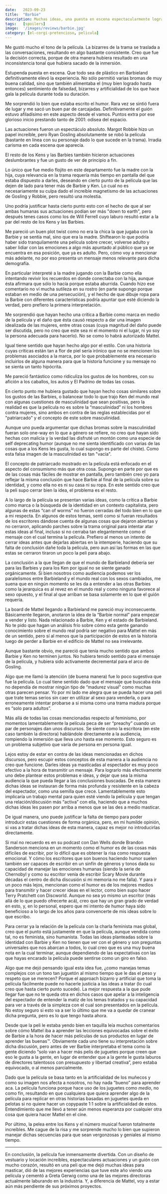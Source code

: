 ```yaml
---
date:   2023-09-23
title:  "Barbie"
description: Muchas ideas, una puesta en escena espectacularmente lograda, y la aceptación de que nunca seré Ryan Gosling.
tags:   [spoilers]
image:  '/images/reviews/barbie.jpg'
category: [el-corgi-pretencioso, pelicula]
---
```


Me gustó mucho el tono de la película. La bizarres de la trama se traslada a las conversaciones, resultando en algo bastante consistente. Creo que fue la decisión correcta, porque de otra manera hubiera resultado en una inconsistencia tonal que hubiera sacado de la inmersión.

Estupenda puesta en escena. Que todo sea de plástico en Barbieland definitivamente elevó la experiencia. No sólo permitió varias bromas de muy buena calidad, sino que también alimentaba el (muy bien logrado hasta entonces) sentimiento de falsedad, bizarres y artificialidad de los que hace gala la película durante toda su duración. 

Me sorprendió lo bien que estaba escrito el humor. Rara vez se sintió fuera de lugar y me sacó un buen par de carcajadas. Definitivamente el guión estuvo afiladísimo en este aspecto desde el vamos. Puntos extra por ese glorioso inicio prestando tanto de 2001: odisea del espacio.

Las actuaciones fueron un espectáculo absoluto. Margot Robbie hizo un papel increíble, pero Ryan Gosling absolutamente se robó la película (bastante en línea con su personaje dado lo que sucede en la trama). Irradia carisma en cada escena que aparecía. 

El resto de los Kens y las Barbies también hicieron actuaciones deslumbrantes y fue un gusto de ver de principio a fin.

Lo único que fue medio flojito en este departamento fue la madre con la hija, cuya relevancia en la trama requería más tiempo en pantalla del que estaba dispuesto a darles, deseando en cierto punto de la película que las dejen de lado para tener más de Barbie y Ken. Lo cual no es necesariamente su culpa dado el increíble magnetismo de las actuaciones de Gosling y Robbie, pero resultó una molestia.

Uno podría justificar hasta cierto punto esto con el hecho de que al ser ambas humanas sus actuaciones podían ser más "down to earth", pero después tenes casos como los de Will Ferrell cuyo laburo resultó  estar a la par del resto de los Kens y las Barbies. 

Me pareció un buen plot twist como no era la chica la que jugaba con la Barbie y se sentía mal, sino que era la madre. Shiftearon lo que podría haber sido tranquilamente una película sobre crecer, volverse adulto y saber lidiar con las emociones a algo más apuntado al público que ya se encuentra en esa posición, que ya es adulto. Pero, cómo voy a mencionar más adelante, no por eso presenta un mensaje menos relevante para dicha demografía.

En particular interpreté a la madre jugando con la Barbie como ella intentando revivir los recuerdos en donde conectaba con la hija, aunque ésta afirmara que sólo lo hacía porque estaba aburrida. Cuando hizo ese comentario no ví mucha sutileza en su rostro (en parte supongo porque estaban en medio de una persecución), y el hecho de que dibuje ropa para la Barbie con diferentes características podría apuntar que esté diciendo la verdad, pero prefiero la primera interpretación.

Me sorprendió que hayan hecho una crítica a Barbie como marca en medio de la película y el daño que ésta causó respecto a dar una imagen idealizada de las mujeres, entre otras cosas (cuya magnitud del daño puede ser discutida, pero no creo que este sea ni el momento ni el lugar, ni yo soy la persona adecuada para hacerlo). No se como lo habrá autorizado Mattel. 

Igual tiene sentido que hayan hecho algo por el estilo. Con una historia cuyas críticas están tan a flor de piel sería irónico que no se mencionen los problemas asociados a la marca, por lo que probablemente era necesario incluirlos de alguna manera para que la historia funcione y su mensaje no se sienta un tanto hipócrita.

Me pareció fantástico como ridiculiza los gustos de los hombres, con su afición a los caballos, los autos y El Padrino de todas las cosas. 

En cierto punto me hubiera gustado que hayan hecho cosas similares sobre los gustos de las Barbies, o balancear todo lo que trajo Ken del mundo real con algunas cuestiones de masculinidad que sean positivas, pero la realidad es que la película no es sobre la “masculinidad” ni los hombres contra mujeres, sino ambos en contra de las reglas establecidas por el "patriarcado" y el concepto de este sobre masculinidad.

Aunque uno pueda argumentar que dichas bromas sobre la masculinidad fueran solo one-way en lo que a género se refiere, no creo que hayan sido hechas con malicia y la verdad las disfruté un montón como una especie de self deprecating humor (aunque no me sienta identificado con varias de las cosas que a los Kens les gusta, lo cual supongo es parte del chiste). Como esta falsa imagen de la masculinidad es tan "vacía".

El concepto de patriarcado mostrado en la película está enfocado en el aspecto del consumismo más que otra cosa. Supongo en parte por que es de las cosas más fáciles de mostrar en pantalla, pero también creo yo para reflejar la misma conclusión que hace Barbie al final de la película sobre su identidad, y como ella no es ni su casa ni su ropa. En este sentido creo que la peli supo cerrar bien la idea, el problema es el resto.

A lo largo de la película se presentan varias ideas, como la crítica a Barbie como marca o la búsqueda de la identidad en un contexto capitalista, pero algunas de estas “can of worms” no fueron cerradas del todo bien en lo que a mi respecta. En algunos de estos temas, sentí como si fueran resultados de los escritores dándose cuenta de algunas cosas que dejaron abiertas y no cerraron, aplicando parches sobre la trama original para intentar atar estas ideas al final, incluso si no cerraba tan elegantemente como el mensaje con el cual termina la película. Prefiero al menos un intento de cerrar ideas antes que dejarlas abiertas en la intemperie, haciendo que su falta de conclusión dañe toda la película, pero aun así las formas en las que estas se cerraron tiraron un poco la peli para abajo.

La conclusión a la que llegan de que el mundo de Barbieland debería ser para las Barbies y
para los Ken por igual no se siente ganado orgánicamente. Si bien nosotros como audiencia
podemos ver los paralelismos entre Barbieland y el mundo real con los sexos cambiados,
me suena que en ningún momento se les da a entender a las otras Barbies como la
jerarquica es al revez en el mundo real y como ninguna favorece al sexo opuesto, y el final al que arriban se basa solamente en lo que el guión requería.

La board de Mattel llegando a Barbieland me pareció muy inconsecuente. Básicamente llegaron, anotaron la idea de la “Barbie normal” para empezar a vender y listo. Nada relacionado a Barbie, Ken y el estado de Barbieland. No te pido que hagan un análisis frío sobre cómo esta gente ganando conocimiento sobre el mundo real podría ser negativo para Mattel en más de un sentido, pero sí al menos que la participación de estos en la historia luego de perder a Barbie en el edificio de Mattel no sea irrelevante.

Aunque bastante obvio, me pareció que tenía mucho sentido que ambos Barbie y Ken no terminen juntos. No hubiera tenido sentido para el mensaje de la película, y hubiera sido activamente decremental para el arco de Gosling.

Algo que me llamó la atención (de buena manera) fue lo poco sugestiva que fue la película. Lo cual tiene sentido dado que el mensaje que buscaba ésta no dependía de mostrar ningún tipo de “madurez visual” como muchas otras parecen pensar. Yo por mi lado me alegra que se pueda hacer una peli que trate temas serios sin caer en utilizar al sexo para venderla, o para erroneamente intentar probarse a si misma como una trama madura porque es “solo para adultos”.

Más allá de todas las cosas mencionadas respecto al feminismo, por momentos lamentablemente la película peca de ser “preachy” cuando un par de personajes dan unos discursos. Se siente como la escritora (en este caso también la directora) hablándole directamente a la audiencia, rompiendo la inmersión que lleva uno hasta ese momento. Esto seguro es un problema subjetivo que varía de persona en persona igual.

Lejos estoy de estar en contra de las ideas mencionadas en dichos discursos, pero escupir estos conceptos de esta manera a la audiencia no creo que funcione. Darles ideas ya masticadas al espectador es muy poco efectivo a la hora de transmitir un mensaje. Para lograrlo más efectivamente uno debe plantear estos problemas e ideas, y dejar que sea la misma audiencia la que pueda llegar a las conclusiones buscadas. De esta manera dichas ideas se instauran de forma más profunda y resistente en la cabeza del espectador, como una semilla que crece. Lamentablemente esto implicaría un trabajo mental para quien esté viendo la película y que tengan una relación/discusión más “activa” con ella, haciendo que a muchos dichas ideas les pasen por arriba a menos que se las des a medio masticar.

De igual manera, uno puede justificar la falta de tiempo para poder introducir estas cuestiones de forma orgánica, pero, en mi humilde opinión, si vas a tratar dichas ideas de esta manera, capaz es mejor no introducirlas directamente.

Si mal no recuerdo es en su podcast con Dan Wells donde Brandon Sanderson menciona en un momento como el humor es de las cosas más difíciles de escribir, por lo difícil que es obtener la risa como respuesta emocional. Y cómo los escritores que son buenos haciendo humor suelen también ser capaces de escribir en un sinfín de géneros y tonos dada su capacidad de manejar las emociones humanas (siendo la serie de Chernobyl y como su escritor venía de escribir Scary Movie durante décadas el centro de dicha discusión si mi memoria no me falla). Y para ir un poco más lejos, mencionan como el humor es de los mejores medios para transmitir y hacer crecer ideas en el lector, como bien supo hacer Terry Pratchett con Discworld. Aunque no sea yo mismo un escritor (más allá de lo que puedo ofrecerte acá), creo que hay un gran grado de verdad en esto, y, en lo personal, espero que mi intento de humor haya sido beneficioso a lo largo de los años para convencerte de mis ideas sobre lo que escribo.

Para cerrar ya la relación de la película con la charla feminista mas global, creo que el punto está justamente en que la película, aunque vendida como tal, no es feminista, sino humanista. Todas las ideas planteadas sobre la identidad con Barbie y Ken no tienen que ver con el género y son preguntas universales que nos abarcan a todos, lo cual creo que es una muy buena nota en la cual terminar, aunque dependiendo de las expectativas con las que hayas encarado la película puede sentirse como un giro en falso.

Algo que me dejó pensando igual esta idea fue, ¿como manejas temas complejos con un tono tan juguetón al mismo tiempo que le das el peso y respeto que se merecen? Porque el approach bizarro y artificial que toma la película fácilmente puede no hacerle justicia a las ideas a tratar (lo cual creo que hasta cierto punto sucede). La mejor respuesta a la que pude llegar fue que no te queda otra en dichos casos que apelar a la inteligencia del espectador de entender la matiz de los temas tratados y su capacidad para ver a través de la simpleza con el cual son presentados en la película. No estoy seguro si esto va a ser lo último que me va a quedar de cranear dicha pregunta, pero es lo que tengo hasta ahora.

Desde que la peli le estaba yendo bien en taquilla leía muchos comentarios sobre cómo Mattel iba a aprender las lecciones equivocadas sobre el éxito de Barbie a la hora de hacer más películas de sus productos en lugar de aprender las buenas™. Obviamente cada uno tiene su interpretación sobre dicha discusión, pero antes de ver Barbie interpretaba el tema como la gente diciendo “solo van a hacer más pelis de juguetes porque creen que eso le gusta a la gente, en lugar de entender que a la gente le gusta laburos de directores talentosos con presupuesto y libertad creativa”, pero estaba equivocado, o al menos parcialmente.

Dado que la película se basa tanto en la artificialidad de los muñecos y como su imagen nos afecta a nosotros, no hay nada “bueno” para aprender aca. La película funciona porque hace uso de los juguetes como *medio*, no como fin, resultando en que cualquiera que quiera aprender algo de la película para replicar en otras historias basadas en juguetes queda en pelotas si no quiere hacer un copypaste 1:1 sobre la artificialidad de estos. Entendimiento que me llevó a tener aún menos esperanza por cualquier otra cosa que quiera hacer Mattel en el cine.

Por último, la pelea entre los Kens y el número musical fueron totalmente increíbles. Me cague de la risa y me sorprende mucho lo bien que supieron manejar dichas secuencias para que sean vergonzosas y geniales al mismo tiempo.

<hr>

En conclusión, la película fue inmensamente divertida. Con un diseño de vestuario y locación increíbles, espectaculares actuaciones y un guión con mucho corazón, resultó en una peli que me dejó muchas ideas para masticar, dió de las mejores experiencias que tuve este año viendo una película y cementó a Greta Gerwig como una de las mejores directoras actualmente laburando en la industria. Y, a diferencia de Mattel, voy a estar aún más pendiente de sus próximos proyectos.
